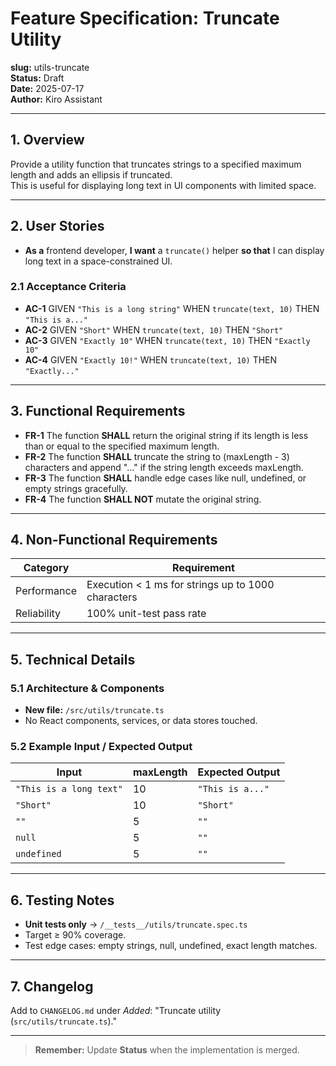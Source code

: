 # Feature Specification: Truncate Utility

**slug:** utils-truncate  
**Status:** Draft  
**Date:** 2025-07-17  
**Author:** Kiro Assistant

---

## 1. Overview
Provide a utility function that truncates strings to a specified maximum length and adds an ellipsis if truncated.  
This is useful for displaying long text in UI components with limited space.

---

## 2. User Stories
- **As a** frontend developer, **I want** a `truncate()` helper **so that** I can display long text in a space-constrained UI.

### 2.1 Acceptance Criteria
- **AC-1** GIVEN `"This is a long string"` WHEN `truncate(text, 10)` THEN `"This is a..."`  
- **AC-2** GIVEN `"Short"` WHEN `truncate(text, 10)` THEN `"Short"`  
- **AC-3** GIVEN `"Exactly 10"` WHEN `truncate(text, 10)` THEN `"Exactly 10"`
- **AC-4** GIVEN `"Exactly 10!"` WHEN `truncate(text, 10)` THEN `"Exactly..."`

---

## 3. Functional Requirements
- **FR-1** The function **SHALL** return the original string if its length is less than or equal to the specified maximum length.
- **FR-2** The function **SHALL** truncate the string to (maxLength - 3) characters and append "..." if the string length exceeds maxLength.
- **FR-3** The function **SHALL** handle edge cases like null, undefined, or empty strings gracefully.
- **FR-4** The function **SHALL NOT** mutate the original string.

---

## 4. Non-Functional Requirements
| Category        | Requirement |
| --------------- | ----------- |
| Performance     | Execution < 1 ms for strings up to 1000 characters |
| Reliability     | 100% unit-test pass rate |

---

## 5. Technical Details
### 5.1 Architecture & Components
- **New file:** `/src/utils/truncate.ts`
- No React components, services, or data stores touched.

### 5.2 Example Input / Expected Output
| Input                    | maxLength | Expected Output        |
| ------------------------ | --------- | ---------------------- |
| `"This is a long text"`  | 10        | `"This is a..."` |
| `"Short"`                | 10        | `"Short"` |
| `""`                     | 5         | `""` |
| `null`                   | 5         | `""` |
| `undefined`              | 5         | `""` |

---

## 6. Testing Notes
- **Unit tests only** → `/__tests__/utils/truncate.spec.ts`
- Target ≥ 90% coverage.
- Test edge cases: empty strings, null, undefined, exact length matches.

---

## 7. Changelog
Add to `CHANGELOG.md` under *Added*: "Truncate utility (`src/utils/truncate.ts`)."

---

> **Remember:** Update **Status** when the implementation is merged.